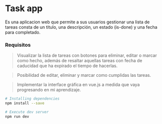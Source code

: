 # Task app
Es una aplicacion web que permite a sus usuarios gestionar una lista de tareas consta de un titulo, una descripción, un estado (is-done) y una fecha para completado. 

### Requisitos
> Visualizar la lista de tareas con botones para eliminar, editar o marcar como hecho, además de resaltar aquellas tareas con fecha de caducidad que ha expirado el tiempo de hacerlas.

> Posibilidad de editar, eliminar y marcar como cumplidas las tareas.

> Implementar la interface gráfica en vue.js a medida que vaya progresando en mi aprendizaje.

```bash
# Installing dependencies
npm install --save

# Execute dev server
npm run dev
```

